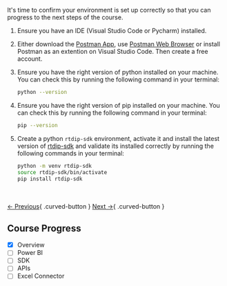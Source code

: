 
It's time to confirm your environment is set up correctly so that you can progress to the next steps of the course.

1. Ensure you have an IDE (Visual Studio Code or Pycharm) installed.

2. Either download the [Postman App](https://www.postman.com/downloads/), use [Postman Web Browser](https://identity.getpostman.com/login) or install Postman as an extention on Visual Studio Code. Then create a free account. 


3. Ensure you have the right version of python installed on your machine. You can check this by running the following command in your terminal:
    ```bash
    python --version
    ```

4.  Ensure you have the right version of pip installed on your machine. You can check this by running the following command in your terminal:
    ```bash
    pip --version
    ```

5. Create a python `rtdip-sdk` environment, activate it and install the latest version of [rtdip-sdk](https://pypi.org/project/rtdip-sdk/) and validate its installed correctly by running the following commands in your terminal:
    ```bash
    python -m venv rtdip-sdk
    source rtdip-sdk/bin/activate
    pip install rtdip-sdk
    ```

<br></br>
[← Previous](./installation.md){ .curved-button }
[Next →](../authentication/overview.md){ .curved-button }

## Course Progress
-   [X] Overview
-   [ ] Power BI
-   [ ] SDK
-   [ ] APIs
-   [ ] Excel Connector